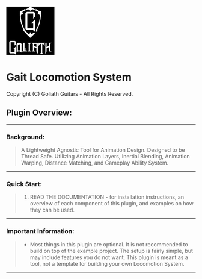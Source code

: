 ![](Assets/Images/Goliath_Logo.jpg#Small-Image)
# Gait Locomotion System
Copyright (C) Goliath Guitars - All Rights Reserved.

## **Plugin Overview:**
---
### **Background:**
> A Lightweight Agnostic Tool for Animation Design. Designed to be Thread Safe. Utilizing Animation Layers, Inertial Blending, Animation Warping, Distance Matching, and Gameplay Ability System.
---
### **Quick Start:**
> 1. READ THE DOCUMENTATION - for installation instructions, an overview of each component of this plugin, and examples on how they can be used.
---
### **Important Information:**
> - Most things in this plugin are optional. It is not recommended to build on top of the example project. The setup is fairly simple, but may include features you do not want. This plugin is meant as a tool, not a template for building your own Locomotion System.
---

